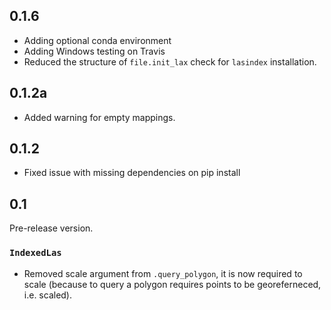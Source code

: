 ## 0.1.6

- Adding optional conda environment
- Adding Windows testing on Travis
- Reduced the structure of `file.init_lax` check for `lasindex` installation.

## 0.1.2a
- Added warning for empty mappings.

## 0.1.2

- Fixed issue with missing dependencies on pip install

## 0.1

Pre-release version.

### `IndexedLas`

- Removed scale argument from `.query_polygon`, it is now required to scale  (because to query a polygon requires points to be georeferneced, i.e. scaled).


